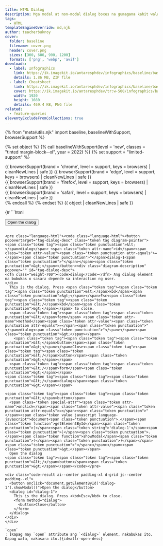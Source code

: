 ```yaml
---
title: HTML Dialog
description: Mga modal at non-modal dialog boxes na gumagana kahit walang JavaScript
tags: 
  - HTML
templateEngineOverride: md,njk
author: teacherbuknoy
cover:
  folder: baseline
  filename: cover.png
  header: cover.png
  sizes: [300, 600, 900, 1200]
  formats: ['png', 'webp', 'avif']
downloads:
  - label: Infographics
    link: https://ik.imagekit.io/antaresphdev/infographics/baseline/baseline.zip
    details: 1.86 MB, ZIP file
  - label: Cheatsheet
    link: https://ik.imagekit.io/antaresphdev/infographics/baseline/baseline.png
    cover: https://ik.imagekit.io/antaresphdev/tr:w-500/infographics/baseline/baseline.png
    width: 1920
    height: 1080
    details: 469.4 KB, PNG file
related:
  - feature-queries
eleventyExcludeFromCollections: true
---
```

{% from "meta/utils.njk" import baseline, baselineWithSupport, browserSupport %}

{% set object %}
{% call baselineWithSupport(level = 'new', classes = "tinted margin-block--xl", year = 2022) %}
  {% set support = "limited-support" %}
  <div class="support-indicator">
    {{ browserSupport(brand = 'chrome', level = support, keys = browsers) | cleanNewLines | safe }}
    {{ browserSupport(brand = 'edge', level = support, keys = browsers) | cleanNewLines | safe }}
  </div>
  <div class="support-indicator">
    {{ browserSupport(brand = 'firefox', level = support, keys = browsers) | cleanNewLines | safe }}
  </div>
  <div class="support-indicator">
    {{ browserSupport(brand = 'safari', level = support, keys = browsers) | cleanNewLines | safe }}
  </div>
  {% endcall %}
{% endset %}
{{ object | cleanNewLines | safe }}

<div class="code-sample">

{# ```html
<dialog id="dialog-1">
  This is the dialog. Press <kbd>Esc</kbd> to close.
  <form method="dialog">
    <button>Close</button>
  </form>
</dialog>

<button 
  onclick="document.getElementById('dialog-1').showModal()">
  Open the dialog
</button>
``` #}

<pre class="language-html"><code class="language-html"><button popovertarget="tag-dialog-desc" class="token tag diagram-pointer"><span class="token tag"><span class="token punctuation">&lt;</span>dialog</span> <span class="token attr-name">id</span><span class="token attr-value"><span class="token punctuation attr-equals">=</span><span class="token punctuation">"</span>dialog-1<span class="token punctuation">"</span></span><span class="token punctuation">&gt;</span></button><div class="diagram-description" popover="" id="tag-dialog-desc">
<dfn class="weight-700"><code>dialog</code></dfn> Ang dialog element na bubukas o sasara depende sa interaction ng user.
</div>
  This is the dialog. Press <span class="token tag"><span class="token tag"><span class="token punctuation">&lt;</span>kbd</span><span class="token punctuation">&gt;</span></span>Esc<span class="token tag"><span class="token tag"><span class="token punctuation">&lt;/</span>kbd</span><span class="token punctuation">&gt;</span></span> to close.
  <span class="token tag"><span class="token tag"><span class="token punctuation">&lt;</span>form</span> <span class="token attr-name">method</span><span class="token attr-value"><span class="token punctuation attr-equals">=</span><span class="token punctuation">"</span>dialog<span class="token punctuation">"</span></span><span class="token punctuation">&gt;</span></span>
    <span class="token tag"><span class="token tag"><span class="token punctuation">&lt;</span>button</span><span class="token punctuation">&gt;</span></span>Close<span class="token tag"><span class="token tag"><span class="token punctuation">&lt;/</span>button</span><span class="token punctuation">&gt;</span></span>
  <span class="token tag"><span class="token tag"><span class="token punctuation">&lt;/</span>form</span><span class="token punctuation">&gt;</span></span>
<span class="token tag"><span class="token tag"><span class="token punctuation">&lt;/</span>dialog</span><span class="token punctuation">&gt;</span></span>

<span class="token tag"><span class="token tag"><span class="token punctuation">&lt;</span>button</span> 
  <span class="token special-attr"><span class="token attr-name">onclick</span><span class="token attr-value"><span class="token punctuation attr-equals">=</span><span class="token punctuation">"</span><span class="token value javascript language-javascript">document<span class="token punctuation">.</span><span class="token function">getElementById</span><span class="token punctuation">(</span><span class="token string">'dialog-1'</span><span class="token punctuation">)</span><span class="token punctuation">.</span><span class="token function">showModal</span><span class="token punctuation">(</span><span class="token punctuation">)</span></span><span class="token punctuation">"</span></span></span><span class="token punctuation">&gt;</span></span>
  Open the dialog
<span class="token tag"><span class="token tag"><span class="token punctuation">&lt;/</span>button</span><span class="token punctuation">&gt;</span></span></code></pre>

<div class="code-result ai--center padding-xl d-grid jc--center padding--xl">
  <button onclick="document.getElementById('dialog-1').showModal()">Open the dialog</button>
  <dialog id="dialog-1">
    This is the dialog. Press <kbd>Esc</kbd> to close.
    <form method="dialog">
      <button>Close</button>
    </form>
  </dialog>
</div>
</div>

`open`
: [Kapag may `open` attribute ang `<dialog>` element, nakabukas ito. Kapag wala, nakasara ito.]{id=attr-open-desc}